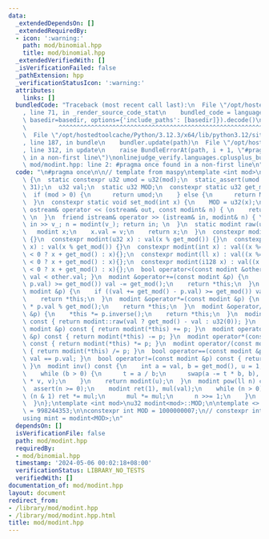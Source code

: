 ```yaml
---
data:
  _extendedDependsOn: []
  _extendedRequiredBy:
  - icon: ':warning:'
    path: mod/binomial.hpp
    title: mod/binomial.hpp
  _extendedVerifiedWith: []
  _isVerificationFailed: false
  _pathExtension: hpp
  _verificationStatusIcon: ':warning:'
  attributes:
    links: []
  bundledCode: "Traceback (most recent call last):\n  File \"/opt/hostedtoolcache/Python/3.12.3/x64/lib/python3.12/site-packages/onlinejudge_verify/documentation/build.py\"\
    , line 71, in _render_source_code_stat\n    bundled_code = language.bundle(stat.path,\
    \ basedir=basedir, options={'include_paths': [basedir]}).decode()\n          \
    \         ^^^^^^^^^^^^^^^^^^^^^^^^^^^^^^^^^^^^^^^^^^^^^^^^^^^^^^^^^^^^^^^^^^^^^^^^^^^^^^^^^\n\
    \  File \"/opt/hostedtoolcache/Python/3.12.3/x64/lib/python3.12/site-packages/onlinejudge_verify/languages/cplusplus.py\"\
    , line 187, in bundle\n    bundler.update(path)\n  File \"/opt/hostedtoolcache/Python/3.12.3/x64/lib/python3.12/site-packages/onlinejudge_verify/languages/cplusplus_bundle.py\"\
    , line 312, in update\n    raise BundleErrorAt(path, i + 1, \"#pragma once found\
    \ in a non-first line\")\nonlinejudge_verify.languages.cplusplus_bundle.BundleErrorAt:\
    \ mod/modint.hpp: line 2: #pragma once found in a non-first line\n"
  code: "\n#pragma once\n\n// template from maspy\ntemplate <int mod>\nstruct modint\
    \ {\n  static constexpr u32 umod = u32(mod);\n  static_assert(umod < u32(1) <<\
    \ 31);\n  u32 val;\n  static u32 MOD;\n  constexpr static u32 get_mod() {\n  \
    \  if (mod > 0) {\n      return umod;\n    } else {\n      return MOD;\n    }\n\
    \  }\n  constexpr static void set_mod(int x) {\n    MOD = u32(x);\n  }\n  friend\
    \ ostream& operator << (ostream& out, const modint& n) { \n    return out << u32(n.val);\
    \ \n  }\n  friend istream& operator >> (istream& in, modint& n) { \n    ll v_;\
    \ in >> v_; n = modint(v_); return in; \n  }\n  static modint raw(u32 v) {\n \
    \   modint x;\n    x.val = v;\n    return x;\n  }\n  constexpr modint() : val(0)\
    \ {}\n  constexpr modint(u32 x) : val(x % get_mod()) {}\n  constexpr modint(u64\
    \ x) : val(x % get_mod()) {}\n  constexpr modint(int x) : val((x %= get_mod())\
    \ < 0 ? x + get_mod() : x){};\n  constexpr modint(ll x) : val((x %= get_mod())\
    \ < 0 ? x + get_mod() : x){};\n  constexpr modint(i128 x) : val((x %= get_mod())\
    \ < 0 ? x + get_mod() : x){};\n  bool operator<(const modint &other) const { return\
    \ val < other.val; }\n  modint &operator+=(const modint &p) {\n    if ((val +=\
    \ p.val) >= get_mod()) val -= get_mod();\n    return *this;\n  }\n  modint &operator-=(const\
    \ modint &p) {\n    if ((val += get_mod() - p.val) >= get_mod()) val -= get_mod();\n\
    \    return *this;\n  }\n  modint &operator*=(const modint &p) {\n    val = u64(val)\
    \ * p.val % get_mod();\n    return *this;\n  }\n  modint &operator/=(const modint\
    \ &p) {\n    *this *= p.inverse();\n    return *this;\n  }\n  modint operator-()\
    \ const { return modint::raw(val ? get_mod() - val : u32(0)); }\n  modint operator+(const\
    \ modint &p) const { return modint(*this) += p; }\n  modint operator-(const modint\
    \ &p) const { return modint(*this) -= p; }\n  modint operator*(const modint &p)\
    \ const { return modint(*this) *= p; }\n  modint operator/(const modint &p) const\
    \ { return modint(*this) /= p; }\n  bool operator==(const modint &p) const { return\
    \ val == p.val; }\n  bool operator!=(const modint &p) const { return val != p.val;\
    \ }\n  modint inv() const {\n    int a = val, b = get_mod(), u = 1, v = 0, t;\n\
    \    while (b > 0) {\n      t = a / b;\n      swap(a -= t * b, b), swap(u -= t\
    \ * v, v);\n    }\n    return modint(u);\n  }\n  modint pow(ll n) const {\n  \
    \  assert(n >= 0);\n    modint ret(1), mul(val);\n    while (n > 0) {\n      if\
    \ (n & 1) ret *= mul;\n      mul *= mul;\n      n >>= 1;\n    }\n    return ret;\n\
    \  }\n};\ntemplate <int mod>\nu32 modint<mod>::MOD;\n\ntemplate <> \nu32 modint<0>::MOD\
    \ = 998244353;\n\nconstexpr int MOD = 1000000007;\n// constexpr int MOD = 998244353;\n\
    using mint = modint<MOD>;\n"
  dependsOn: []
  isVerificationFile: false
  path: mod/modint.hpp
  requiredBy:
  - mod/binomial.hpp
  timestamp: '2024-05-06 00:02:18+08:00'
  verificationStatus: LIBRARY_NO_TESTS
  verifiedWith: []
documentation_of: mod/modint.hpp
layout: document
redirect_from:
- /library/mod/modint.hpp
- /library/mod/modint.hpp.html
title: mod/modint.hpp
---
```

